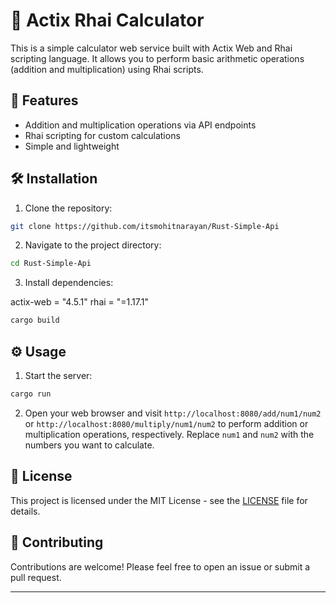 # 🚀 Actix Rhai Calculator

This is a simple calculator web service built with Actix Web and Rhai scripting language. It allows you to perform basic arithmetic operations (addition and multiplication) using Rhai scripts.

## 📝 Features

- Addition and multiplication operations via API endpoints
- Rhai scripting for custom calculations
- Simple and lightweight

## 🛠️ Installation

1. Clone the repository:

```bash
git clone https://github.com/itsmohitnarayan/Rust-Simple-Api
```

2. Navigate to the project directory:

```bash
cd Rust-Simple-Api
```

3. Install dependencies:

actix-web = "4.5.1"
rhai = "=1.17.1"
```bash
cargo build
```

## ⚙️ Usage

1. Start the server:

```bash
cargo run
```

2. Open your web browser and visit `http://localhost:8080/add/num1/num2` or `http://localhost:8080/multiply/num1/num2` to perform addition or multiplication operations, respectively. Replace `num1` and `num2` with the numbers you want to calculate.

## 📄 License

This project is licensed under the MIT License - see the [LICENSE](LICENSE) file for details.

## 🤝 Contributing

Contributions are welcome! Please feel free to open an issue or submit a pull request.

-------------------------------------------------------------------------------
